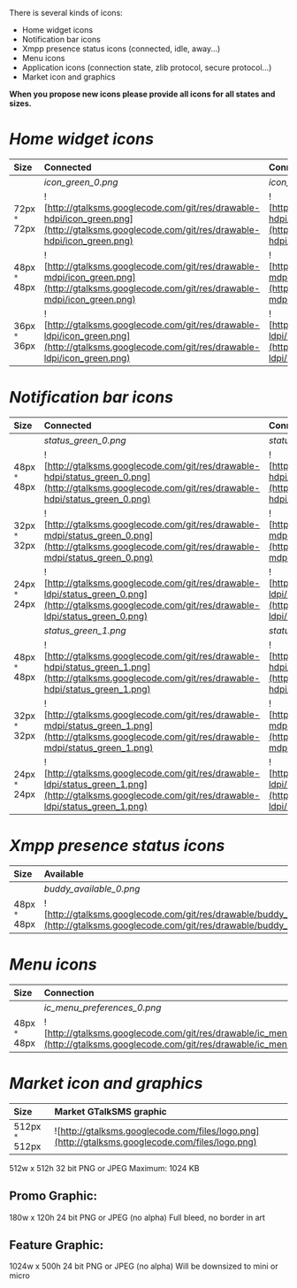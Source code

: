 There is several kinds of icons:
  * Home widget icons
  * Notification bar icons
  * Xmpp presence status icons (connected, idle, away...)
  * Menu icons
  * Application icons (connection state, zlib protocol, secure protocol...)
  * Market icon and graphics

**When you propose new icons please provide all icons for all states and sizes.**

# _Home widget icons_ #

| **Size** | **Connected** | **Connecting** | **Disconnected** | **Folder** |
|:---------|:--------------|:---------------|:-----------------|:-----------|
|          | _icon\_green\_0.png_ | _icon\_orange\_0.png_ | _icon\_red\_0.png_ |            |
| 72px `*` 72px | ![http://gtalksms.googlecode.com/git/res/drawable-hdpi/icon_green.png](http://gtalksms.googlecode.com/git/res/drawable-hdpi/icon_green.png) | ![http://gtalksms.googlecode.com/git/res/drawable-hdpi/icon_orange.png](http://gtalksms.googlecode.com/git/res/drawable-hdpi/icon_orange.png) | ![http://gtalksms.googlecode.com/git/res/drawable-hdpi/icon_red.png](http://gtalksms.googlecode.com/git/res/drawable-hdpi/icon_red.png) | drawable-hdpi |
| 48px `*` 48px | ![http://gtalksms.googlecode.com/git/res/drawable-mdpi/icon_green.png](http://gtalksms.googlecode.com/git/res/drawable-mdpi/icon_green.png) | ![http://gtalksms.googlecode.com/git/res/drawable-mdpi/icon_orange.png](http://gtalksms.googlecode.com/git/res/drawable-mdpi/icon_orange.png) | ![http://gtalksms.googlecode.com/git/res/drawable-mdpi/icon_red.png](http://gtalksms.googlecode.com/git/res/drawable-mdpi/icon_red.png) | drawable-mdpi |
| 36px `*` 36px | ![http://gtalksms.googlecode.com/git/res/drawable-ldpi/icon_green.png](http://gtalksms.googlecode.com/git/res/drawable-ldpi/icon_green.png) | ![http://gtalksms.googlecode.com/git/res/drawable-ldpi/icon_orange.png](http://gtalksms.googlecode.com/git/res/drawable-ldpi/icon_orange.png) | ![http://gtalksms.googlecode.com/git/res/drawable-ldpi/icon_red.png](http://gtalksms.googlecode.com/git/res/drawable-ldpi/icon_red.png) | drawable-ldpi |

# _Notification bar icons_ #

| **Size** | **Connected** | **Connecting** | **Disconnected** | **Folder** |
|:---------|:--------------|:---------------|:-----------------|:-----------|
|          | _status\_green\_0.png_ | _status\_orange\_0.png_ | _status\_red\_0.png_ |            |
| 48px `*` 48px | ![http://gtalksms.googlecode.com/git/res/drawable-hdpi/status_green_0.png](http://gtalksms.googlecode.com/git/res/drawable-hdpi/status_green_0.png) | ![http://gtalksms.googlecode.com/git/res/drawable-hdpi/status_orange_0.png](http://gtalksms.googlecode.com/git/res/drawable-hdpi/status_orange_0.png) | ![http://gtalksms.googlecode.com/git/res/drawable-hdpi/status_red_0.png](http://gtalksms.googlecode.com/git/res/drawable-hdpi/status_red_0.png) | drawable-hdpi |
| 32px `*` 32px | ![http://gtalksms.googlecode.com/git/res/drawable-mdpi/status_green_0.png](http://gtalksms.googlecode.com/git/res/drawable-mdpi/status_green_0.png) | ![http://gtalksms.googlecode.com/git/res/drawable-mdpi/status_orange_0.png](http://gtalksms.googlecode.com/git/res/drawable-mdpi/status_orange_0.png) | ![http://gtalksms.googlecode.com/git/res/drawable-mdpi/status_red_0.png](http://gtalksms.googlecode.com/git/res/drawable-mdpi/status_red_0.png) | drawable-mdpi |
| 24px `*` 24px | ![http://gtalksms.googlecode.com/git/res/drawable-ldpi/status_green_0.png](http://gtalksms.googlecode.com/git/res/drawable-ldpi/status_green_0.png) | ![http://gtalksms.googlecode.com/git/res/drawable-ldpi/status_orange_0.png](http://gtalksms.googlecode.com/git/res/drawable-ldpi/status_orange_0.png) | ![http://gtalksms.googlecode.com/git/res/drawable-ldpi/status_red_0.png](http://gtalksms.googlecode.com/git/res/drawable-ldpi/status_red_0.png) | drawable-ldpi |
|          | _status\_green\_1.png_ | _status\_orange\_1.png_ | _status\_red\_1.png_ |            |
| 48px `*` 48px | ![http://gtalksms.googlecode.com/git/res/drawable-hdpi/status_green_1.png](http://gtalksms.googlecode.com/git/res/drawable-hdpi/status_green_1.png) | ![http://gtalksms.googlecode.com/git/res/drawable-hdpi/status_orange_1.png](http://gtalksms.googlecode.com/git/res/drawable-hdpi/status_orange_1.png) | ![http://gtalksms.googlecode.com/git/res/drawable-hdpi/status_red_1.png](http://gtalksms.googlecode.com/git/res/drawable-hdpi/status_red_1.png) | drawable-hdpi |
| 32px `*` 32px | ![http://gtalksms.googlecode.com/git/res/drawable-mdpi/status_green_1.png](http://gtalksms.googlecode.com/git/res/drawable-mdpi/status_green_1.png) | ![http://gtalksms.googlecode.com/git/res/drawable-mdpi/status_orange_1.png](http://gtalksms.googlecode.com/git/res/drawable-mdpi/status_orange_1.png) | ![http://gtalksms.googlecode.com/git/res/drawable-mdpi/status_red_1.png](http://gtalksms.googlecode.com/git/res/drawable-mdpi/status_red_1.png) | drawable-mdpi |
| 24px `*` 24px | ![http://gtalksms.googlecode.com/git/res/drawable-ldpi/status_green_1.png](http://gtalksms.googlecode.com/git/res/drawable-ldpi/status_green_1.png) | ![http://gtalksms.googlecode.com/git/res/drawable-ldpi/status_orange_1.png](http://gtalksms.googlecode.com/git/res/drawable-ldpi/status_orange_1.png) | ![http://gtalksms.googlecode.com/git/res/drawable-ldpi/status_red_1.png](http://gtalksms.googlecode.com/git/res/drawable-ldpi/status_red_1.png) | drawable-ldpi |

# _Xmpp presence status icons_ #

| **Size** | **Available** | **Away** | **Busy** | **Login** (not used yet) | **Logout** (not used yet) | **Offline** | **Folder** |
|:---------|:--------------|:---------|:---------|:-------------------------|:--------------------------|:------------|:-----------|
|          | _buddy\_available\_0.png_ | _buddy\_away\_0.png_ | _buddy\_busy\_0.png_ | _buddy\_login\_0.png_    | _buddy\_logout\_0.png_    | _buddy\_offline\_0.png_ |            |
| 48px `*` 48px | ![http://gtalksms.googlecode.com/git/res/drawable/buddy_available.png](http://gtalksms.googlecode.com/git/res/drawable/buddy_available.png) | ![http://gtalksms.googlecode.com/git/res/drawable/buddy_away.png](http://gtalksms.googlecode.com/git/res/drawable/buddy_away.png) | ![http://gtalksms.googlecode.com/git/res/drawable/buddy_busy.png](http://gtalksms.googlecode.com/git/res/drawable/buddy_busy.png) | ![http://gtalksms.googlecode.com/git/res/drawable/buddy_login.png](http://gtalksms.googlecode.com/git/res/drawable/buddy_login.png) | ![http://gtalksms.googlecode.com/git/res/drawable/buddy_logout.png](http://gtalksms.googlecode.com/git/res/drawable/buddy_logout.png) | ![http://gtalksms.googlecode.com/git/res/drawable/buddy_offline.png](http://gtalksms.googlecode.com/git/res/drawable/buddy_offline.png) | drawable   |

# _Menu icons_ #

| **Size** | **Connection** | **Folder** |
|:---------|:---------------|:-----------|
|          | _ic\_menu\_preferences\_0.png_ |            |
| 48px `*` 48px | ![http://gtalksms.googlecode.com/git/res/drawable/ic_menu_preferences.png](http://gtalksms.googlecode.com/git/res/drawable/ic_menu_preferences.png) | drawable   |

# _Market icon and graphics_ #

| **Size** | **Market GTalkSMS graphic** |
|:---------|:----------------------------|
| 512px `*` 512px | ![http://gtalksms.googlecode.com/files/logo.png](http://gtalksms.googlecode.com/files/logo.png) |

512w x 512h
32 bit PNG or JPEG
Maximum: 1024 KB

## Promo Graphic: ##
180w x 120h
24 bit PNG or JPEG (no alpha)
Full bleed, no border in art

## Feature Graphic: ##
1024w x 500h
24 bit PNG or JPEG (no alpha)
Will be downsized to mini or micro
